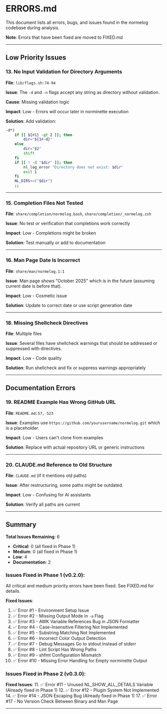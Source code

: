 # ERRORS.md

This document lists all errors, bugs, and issues found in the normelog codebase during analysis.

**Note**: Errors that have been fixed are moved to FIXED.md

---

## Low Priority Issues

### 13. **No Input Validation for Directory Arguments**

**File**: `lib/flags.sh:74-94`

**Issue**: The `-d` and `-n` flags accept any string as directory without validation.

**Cause**: Missing validation logic

**Impact**: Low - Errors will occur later in norminette execution

**Solution**: Add validation:
```bash
-d*)
	if [[ ${#1} -gt 2 ]]; then
		dir="${1#-d}"
	else
		dir="$2"
		shift
	fi
	if [[ ! -d "$dir" ]]; then
		nl_log_error "Directory does not exist: $dir"
		exit 1
	fi
	NL_DIRS+=("$dir")
	;;
```

---

### 15. **Completion Files Not Tested**

**File**: `share/completion/normelog.bash`, `share/completion/_normelog.zsh`

**Issue**: No test or verification that completions work correctly

**Impact**: Low - Completions might be broken

**Solution**: Test manually or add to documentation

---

### 16. **Man Page Date Is Incorrect**

**File**: `share/man/normelog.1:1`

**Issue**: Man page shows "October 2025" which is in the future (assuming current date is before that).

**Impact**: Low - Cosmetic issue

**Solution**: Update to correct date or use script generation date

---

### 18. **Missing Shellcheck Directives**

**File**: Multiple files

**Issue**: Several files have shellcheck warnings that should be addressed or suppressed with directives.

**Impact**: Low - Code quality

**Solution**: Run shellcheck and fix or suppress warnings appropriately

---

## Documentation Errors

### 19. **README Example Has Wrong GitHub URL**

**File**: `README.md:57, 523`

**Issue**: Examples use `https://github.com/yourusername/normelog.git` which is a placeholder.

**Impact**: Low - Users can't clone from examples

**Solution**: Replace with actual repository URL or generic instructions

---

### 20. **CLAUDE.md Reference to Old Structure**

**File**: `CLAUDE.md` (if it mentions old paths)

**Issue**: After restructuring, some paths might be outdated.

**Impact**: Low - Confusing for AI assistants

**Solution**: Verify all paths are current

---

## Summary

**Total Issues Remaining**: 6

- **Critical**: 0 (all fixed in Phase 1)
- **Medium**: 0 (all fixed in Phase 1)
- **Low**: 4
- **Documentation**: 2

### Issues Fixed in Phase 1 (v0.2.0):

All critical and medium priority errors have been fixed. See FIXED.md for details.

**Fixed Issues**:
1. ✅ Error #1 - Environment Setup Issue
2. ✅ Error #2 - Missing Output Mode in `-a` Flag
3. ✅ Error #3 - AWK Variable References Bug in JSON Formatter
4. ✅ Error #4 - Case-Insensitive Filtering Not Implemented
5. ✅ Error #5 - Substring Matching Not Implemented
6. ✅ Error #6 - Incorrect Color Output Detection
7. ✅ Error #7 - Debug Messages Go to stdout Instead of stderr
8. ✅ Error #8 - Lint Script Has Wrong Paths
9. ✅ Error #9 - shfmt Configuration Mismatch
10. ✅ Error #10 - Missing Error Handling for Empty norminette Output

### Issues Fixed in Phase 2 (v0.3.0):

**Fixed Issues**:
11. ✅ Error #11 - Unused NL_SHOW_ALL_DETAILS Variable (Already fixed in Phase 1)
12. ✅ Error #12 - Plugin System Not Implemented
14. ✅ Error #14 - JSON Escaping Bug (Already fixed in Phase 1)
17. ✅ Error #17 - No Version Check Between Binary and Man Page

---
